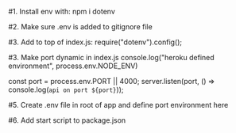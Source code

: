 #1. Install env with: 
npm i dotenv

#2. Make sure .env is added to gitignore file 


#3. Add to top of index.js: 
require("dotenv").config();

#3. Make port dynamic in index.js 
console.log("heroku defined environment", process.env.NODE_ENV)

const port = process.env.PORT || 4000;
server.listen(port, () => console.log(`api on port ${port}`));

#5. Create .env file in root of app and define port environment here

#6. Add start script to package.json






